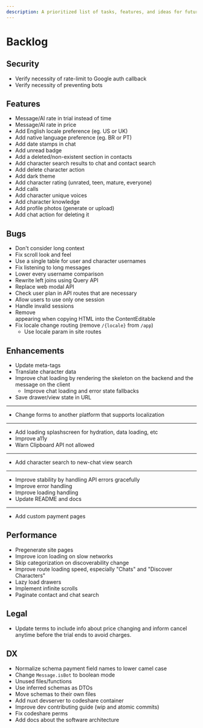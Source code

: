 ```yaml
---
description: A prioritized list of tasks, features, and ideas for future development.
---
```


# Backlog

## Security

- Verify necessity of rate-limit to Google auth callback
- Verify necessity of preventing bots

## Features

- Message/AI rate in trial instead of time
- Message/AI rate in price
- Add English locale preference (eg. US or UK)
- Add native language preference (eg. BR or PT)
- Add date stamps in chat
- Add unread badge
- Add a deleted/non-existent section in contacts
- Add character search results to chat and contact search
- Add delete character action
- Add dark theme
- Add character rating (unrated, teen, mature, everyone)
- Add calls
- Add character unique voices
- Add character knowledge
- Add profile photos (generate or upload)
- Add chat action for deleting it

## Bugs

- Don't consider long context
- Fix scroll look and feel
- Use a single table for user and character usernames
- Fix listening to long messages
- Lower every username comparison
- Rewrite left joins using Query API
- Replace web modal API
- Check user plan in API routes that are necessary
- Allow users to use only one session
- Handle invalid sessions
- Remove <br> appearing when copying HTML into the ContentEditable
- Fix locale change routing (remove `/{locale}` from `/app`)
  - Use locale param in site routes

## Enhancements

- Update meta-tags
- Translate character data
- Improve chat loading by rendering the skeleton on the backend and the message on the client
  - Improve chat loading and error state fallbacks
- Save drawer/view state in URL
- ---
- Change forms to another platform that supports localization
- ---
- Add loading splashscreen for hydration, data loading, etc
- Improve a11y
- Warn Clipboard API not allowed
- ---
- Add character search to new-chat view search
- ---
- Improve stability by handling API errors gracefully
- Improve error handling
- Improve loading handling
- Update README and docs
- ---
- Add custom payment pages

## Performance

- Pregenerate site pages
- Improve icon loading on slow networks
- Skip categorization on discoverability change
- Improve route loading speed, especially "Chats" and "Discover Characters"
- Lazy load drawers
- Implement infinite scrolls
- Paginate contact and chat search

## Legal

- Update terms to include info about price changing and inform cancel anytime before the trial ends to avoid charges.

## DX

- Normalize schema payment field names to lower camel case
- Change `Message.isBot` to boolean mode
- Unused files/functions
- Use inferred schemas as DTOs
- Move schemas to their own files
- Add nuxt devserver to codeshare container
- Improve dev contributing guide (wip and atomic commits)
- Fix codeshare perms
- Add docs about the software architecture
